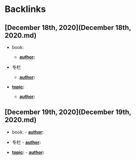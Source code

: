 
# Backlinks
## [December 18th, 2020](December 18th, 2020.md)
- book:
    - **[author](author.md):**

- 专栏
    - **[author](author.md):**

- **[topic](topic.md):**
    - **[author](author.md):**

## [December 19th, 2020](December 19th, 2020.md)
- book:
        - **[author](author.md):**

- 专栏
        - **[author](author.md):**

- **[topic](topic.md):**
        - **[author](author.md):**

